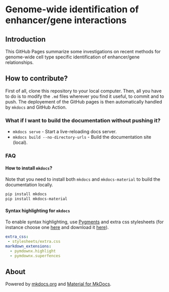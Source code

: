 # Genome-wide identification of enhancer/gene interactions

## Introduction

This GitHub Pages summarize some investigations on recent methods for genome-wide cell type specific identification of enhancer/gene relationships.

## How to contribute?

First of all, clone this repository to your local computer. Then, all you have to do is to modify the `.md` files wherever you find it useful, to commit and to push. The deployement of the GitHub pages is then automatically handled by `mkdocs` and GitHub Action.

### What if I want to build the documentation without pushing it?

* `mkdocs serve` - Start a live-reloading docs server.
* `mkdocs build --no-directory-urls` - Build the documentation site (local).


### FAQ

#### How to install `mkdocs`?

Note that you need to install both `mkdocs` and `mkdocs-material` to build the documentation locally.

```bash
pip install mkdocs
pip install mkdocs-material
```

#### Syntax highlighting for `mkdocs`

To enable syntax highlighting, use [Pygments](https://squidfunk.github.io/mkdocs-material/reference/code-blocks/#installation) and extra css stylesheets (for instance choose one [here](https://highlightjs.org/static/demo/) and download it [here](https://github.com/highlightjs/highlight.js/tree/master/src/styles)).

```yml
extra_css:
 - stylesheets/extra.css
markdown_extensions:
  - pymdownx.highlight
  - pymdownx.superfences
```

## About

Powered by [mkdocs.org](https://www.mkdocs.org) and [Material for MkDocs](https://squidfunk.github.io/mkdocs-material/).